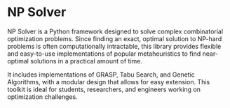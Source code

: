 # NP Solver

NP Solver is a Python framework designed to solve complex combinatorial optimization problems. Since finding an exact, optimal solution to NP-hard problems is often computationally intractable, this library provides flexible and easy-to-use implementations of popular metaheuristics to find near-optimal solutions in a practical amount of time.

It includes implementations of GRASP, Tabu Search, and Genetic Algorithms, with a modular design that allows for easy extension. This toolkit is ideal for students, researchers, and engineers working on optimization challenges.
